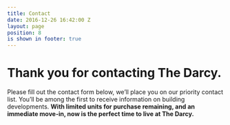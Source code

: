```yaml
---
title: Contact
date: 2016-12-26 16:42:00 Z
layout: page
position: 8
is shown in footer: true
---
```


# Thank you for contacting The Darcy.

Please fill out the contact form below, we’ll place you on our priority contact list. You’ll be among the first to receive information on building developments. **With limited units for purchase remaining, and an immediate move-in, now is the perfect time to live at The Darcy.**